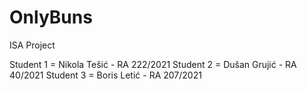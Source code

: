 # OnlyBuns
ISA Project

Student 1 = Nikola Tešić - RA 222/2021
Student 2 = Dušan Grujić - RA 40/2021
Student 3 = Boris Letić - RA 207/2021
